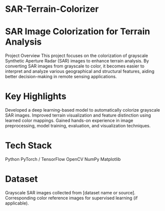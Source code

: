 # SAR-Terrain-Colorizer
# SAR Image Colorization for Terrain Analysis
Project Overview
This project focuses on the colorization of grayscale Synthetic Aperture Radar (SAR) images to enhance terrain analysis.
By converting SAR images from grayscale to color, it becomes easier to interpret and analyze various geographical and structural features, aiding better decision-making in remote sensing applications.

# Key Highlights
Developed a deep learning-based model to automatically colorize grayscale SAR images.
Improved terrain visualization and feature distinction using learned color mappings.
Gained hands-on experience in image preprocessing, model training, evaluation, and visualization techniques.

# Tech Stack
Python
PyTorch / TensorFlow
OpenCV
NumPy
Matplotlib

# Dataset
Grayscale SAR images collected from [dataset name or source].
Corresponding color reference images for supervised learning (if applicable).

